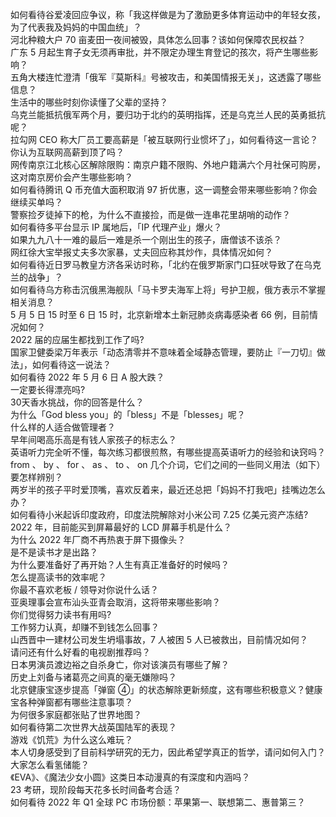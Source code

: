 如何看待谷爱凌回应争议，称「我这样做是为了激励更多体育运动中的年轻女孩，为了代表我及妈妈的中国血统」？  
河北种粮大户 70 亩麦田一夜间被毁，具体怎么回事？该如何保障农民权益？  
广东 5 月起生育子女无须再审批，并不限定办理生育登记的孩次，将产生哪些影响？  
五角大楼连忙澄清「俄军『莫斯科』号被攻击，和美国情报无关」，这透露了哪些信息？  
生活中的哪些时刻你读懂了父辈的坚持？  
乌克兰能抵抗俄军两个月，要归功于北约的英明指挥，还是乌克兰人民的英勇抵抗呢？  
拉勾网 CEO 称大厂员工要高薪是「被互联网行业惯坏了」，如何看待这一言论？你认为互联网高薪到顶了吗？  
网传南京江北核心区解除限购：南京户籍不限购、外地户籍满六个月社保可购房，这对南京房价会产生哪些影响？  
如何看待腾讯 Q 币充值大面积取消 97 折优惠，这一调整会带来哪些影响？你会继续买单吗？  
警察捡歹徒掉下的枪，为什么不直接捡，而是做一连串花里胡哨的动作？  
如何看待多平台显示 IP 属地后，「IP 代理产业」爆火？  
如果九九八十一难的最后一难是杀一个刚出生的孩子，唐僧该不该杀？  
网红徐大宝举报丈夫多次家暴，丈夫回应称其炒作，具体情况如何？  
如何看待近日罗马教皇方济各采访时称，「北约在俄罗斯家门口狂吠导致了在乌克兰的战争」？  
如何看待乌方称击沉俄黑海舰队「马卡罗夫海军上将」号护卫舰，俄方表示不掌握相关消息？  
5 月 5 日 15 时至 6 日 15 时，北京新增本土新冠肺炎病毒感染者 66 例，目前情况如何？  
2022 届的应届生都找到工作了吗?  
国家卫健委梁万年表示「动态清零并不意味着全域静态管理，要防止『一刀切』做法」，如何看待这一说法？  
如何看待 2022 年 5 月 6 日 A 股大跌？  
一定要长得漂亮吗?  
30天香水挑战，你的回答是什么？  
为什么「God bless you」的「bless」不是「blesses」呢？  
什么样的人适合做管理者？  
早年间喝高乐高是有钱人家孩子的标志么？  
英语听力完全听不懂，每次练习都很煎熬，有哪些提高英语听力的经验和诀窍吗？  
from 、 by 、 for 、 as 、 to 、 on 几个介词，它们之间的一些同义用法（如下）要怎样辨别？  
两岁半的孩子平时爱顶嘴，喜欢反着来，最近还总把「妈妈不打我吧」挂嘴边怎么办？  
如何看待小米起诉印度政府，印度法院解除对小米公司 7.25 亿美元资产冻结?  
2022 年，目前能买到屏幕最好的 LCD 屏幕手机是什么？  
为什么 2022 年厂商不再热衷于屏下摄像头？  
是不是读书才是出路？  
为什么要准备好了再开始？人生有真正准备好的时候吗？  
怎么提高读书的效率呢？  
你最不喜欢老板 / 领导对你说什么话？  
亚奥理事会宣布汕头亚青会取消，这将带来哪些影响？  
你们觉得努力读书有用吗?  
工作努力认真，却赚不到钱怎么回事？  
山西晋中一建材公司发生坍塌事故，7 人被困 5 人已被救出，目前情况如何？  
请问还有什么好看的电视剧推荐吗？  
日本男演员渡边裕之自杀身亡，你对该演员有哪些了解？  
历史上刘备与诸葛亮之间真的毫无嫌隙吗？  
北京健康宝逐步提高「弹窗 ④」的状态解除更新频度，这有哪些积极意义？健康宝各种弹窗都有哪些注意事项？  
为何很多家庭都张贴了世界地图？  
如何看待第二次世界大战英国陆军的表现？  
游戏《饥荒》为什么这么难玩？  
本人切身感受到了目前科学研究的无力，因此希望学真正的哲学，请问如何入门？  
大家怎么看氢储能？  
《EVA》、《魔法少女小圆》这类日本动漫真的有深度和内涵吗？  
23 考研，现阶段每天花多长时间备考合适？  
如何看待 2022 年 Q1 全球 PC 市场份额：苹果第一、联想第二、惠普第三？  
